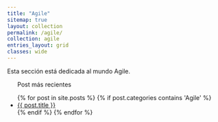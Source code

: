 ```yaml
---
title: "Agile"
sitemap: true
layout: collection
permalink: /agile/
collection: agile
entries_layout: grid
classes: wide
---
```


Esta sección está dedicada al mundo Agile.

<ul>
<p>Post más recientes</p>
  {% for post in site.posts %}
    {% if post.categories contains 'Agile' %}
        <li><a href="{{ post.url }}">{{ post.title }}</a></li>
    {% endif %}
  {% endfor %}
</ul>